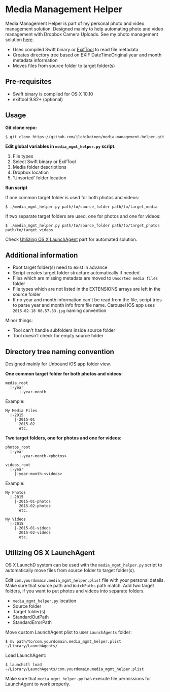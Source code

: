 Media Management Helper
=======================

Media Management Helper is part of my personal photo and video management solution. Designed mainly to help automating photo and video management with Dropbox Camera Uploads. See my photo management solution [here](http://www.trrt.me/#!./md/photo_management.md).

- Uses compiled Swift binary or  [ExifTool](http://www.sno.phy.queensu.ca/~phil/exiftool/) to read file metadata
- Creates directory tree based on EXIF DateTimeOriginal year and month metadata information
- Moves files from source folder to target folder(s)

Pre-requisites
--------------

- Swift binary is compiled for OS X 10.10
- exiftool 9.82+ (optional)

Usage
-----

**Git clone repo:**

`$ git clone https://github.com/jlehikoinen/media-management-helper.git`

**Edit global variables in `media_mgmt_helper.py` script.**

1. File types
2. Select Swift binary or ExifTool
3. Media folder descriptions
4. Dropbox location
5. 'Unsorted' folder location

**Run script**

If one common target folder is used for both photos and videos:

`$ ./media_mgmt_helper.py path/to/source_folder path/to/target_media`

If two separate target folders are used, one for photos and one for videos:

`$ ./media_mgmt_helper.py path/to/source_folder path/to/target_photos path/to/target_videos`

Check [Utilizing OS X LaunchAgent](#utilizing-os-x-launchagent) part for automated solution.

Additional information
----------------------

- Root target folder(s) need to exist in advance
- Script creates target folder structure automatically if needed
- Files which are missing metadata are moved to `Unsorted media files` folder
- File types which are not listed in the EXTENSIONS arrays are left in the source folder
- If no year and month information can't be read from the file, script tries to parse year and month info from file name. Carousel iOS app uses `2015-02-18 08.57.33.jpg` naming convention

Minor things:

- Tool can't handle subfolders inside source folder
- Tool doesn't check for empty source folder


Directory tree naming convention
--------------------------------

Designed mainly for Unbound iOS app folder view.

**One common target folder for both photos and videos:**

```
media_root
  |-year
      |-year-month
```

Example:

```
My Media Files
  |-2015
    |-2015-01
      2015-02
      etc.
```

**Two target folders, one for photos and one for videos:**


```
photos_root
  |-year
      |-year-month-<photos>

videos_root
  |-year
    |-year-month-<videos>
```

Example:

```
My Photos
  |-2015
    |-2015-01-photos
      2015-02-photos
      etc.

My Videos
  |-2015
    |-2015-01-videos
      2015-02-videos
      etc.
```

Utilizing OS X LaunchAgent
--------------------------

OS X LaunchD system can be used with the `media_mgmt_helper.py` script to automatically move files from source folder to target folder(s).

Edit `com.yourdomain.media_mgmt_helper.plist` file with your personal details. Make sure that source path and `WatchPaths` path match. Add two target folders, if you want to put photos and videos into separate folders.

- `media_mgmt_helper.py` location
- Source folder
- Target folder(s)
- StandardOutPath
- StandardErrorPath

Move custom LaunchAgent plist to user `LaunchAgents` folder:

`$ mv path/to/com.yourdomain.media_mgmt_helper.plist ~/Library/LaunchAgents/`

Load LaunchAgent:

`$ launchctl load ~/Library/LaunchAgents/com.yourdomain.media_mgmt_helper.plist`

Make sure that `media_mgmt_helper.py` has execute file permissions for LaunchAgent to work properly.
